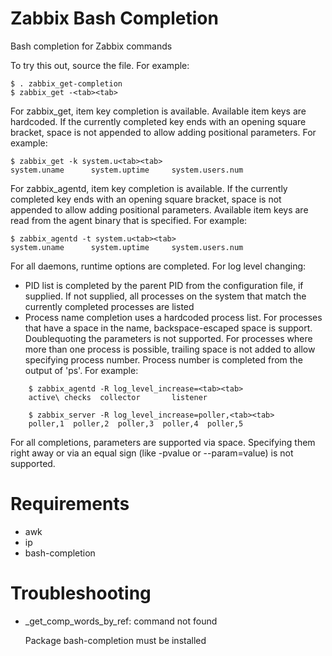 Zabbix Bash Completion
======================

Bash completion for Zabbix commands

To try this out, source the file. For example:

    $ . zabbix_get-completion
    $ zabbix_get -<tab><tab>

For zabbix_get, item key completion is available. Available item keys are hardcoded. If the currently completed key ends
 with an opening square bracket, space is not appended to allow adding positional parameters. For example:

    $ zabbix_get -k system.u<tab><tab>
    system.uname      system.uptime     system.users.num

For zabbix_agentd, item key completion is available. If the currently completed key ends with an opening square bracket,
 space is not appended to allow adding positional parameters. Available item keys are read from the agent binary that is
 specified. For example:

    $ zabbix_agentd -t system.u<tab><tab>
    system.uname      system.uptime     system.users.num

For all daemons, runtime options are completed. For log level changing:
* PID list is completed by the parent PID from the configuration file, if supplied. If not supplied, all processes on
 the system that match the currently completed processes are listed
* Process name completion uses a hardcoded process list. For processes that have a space in the name, backspace-escaped
 space is support. Doublequoting the parameters is not supported. For processes where more than one process is possible,
 trailing space is not added to allow specifying process number. Process number is completed from the output of 'ps'.
 For example:

```
    $ zabbix_agentd -R log_level_increase=<tab><tab>
    active\ checks  collector       listener

    $ zabbix_server -R log_level_increase=poller,<tab><tab>
    poller,1  poller,2  poller,3  poller,4  poller,5
```

For all completions, parameters are supported via space. Specifying them right away or via an equal sign (like -pvalue
 or --param=value) is not supported.

# Requirements

* awk
* ip
* bash-completion

# Troubleshooting

* _get_comp_words_by_ref: command not found

  Package bash-completion must be installed
